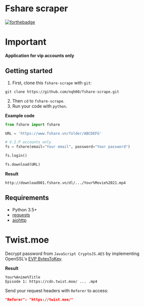 # Fshare scraper
[![forthebadge](http://forthebadge.com/images/badges/made-with-python.svg)](http://forthebadge.com)
# Important
**Application for vip accounts only**
## Getting started  
1. First, clone this `fshare-scrape` with `git`:  
``` git
git clone https://github.com/nqh00/fshare-scrape.git
```  
2. Then `cd` to `fshare-scrape`.
3. Run your code with `python`.

**Example code**  
``` python
from fshare import fshare

URL = 'https://www.fshare.vn/folder/ABCDEFG'

# V.I.P accounts only
fs = fshare(email="Your email", password="Your password")

fs.login()

fs.download(URL)
```
**Result**  
```
http://download001.fshare.vn/dl/.../Your%Movie%2021.mp4
```  
## Requirements  
* Python 3.5+
* [requests](https://github.com/request/request)
* [aiohttp](https://github.com/aio-libs/aiohttp)
# Twist.moe
Decrypt password from `JavaScript CryptoJS.AES` by implementing OpenSSL's [EVP BytesToKey](https://www.openssl.org/docs/crypto/EVP_BytesToKey.html).

**Result**
```
Your%Anime%Title
Episode 1: https://cdn.twist.moe/ ... .mp4
```  
Send your request headers with `Referer` to access:
```json
"Referer": "https://twist.moe/"
```